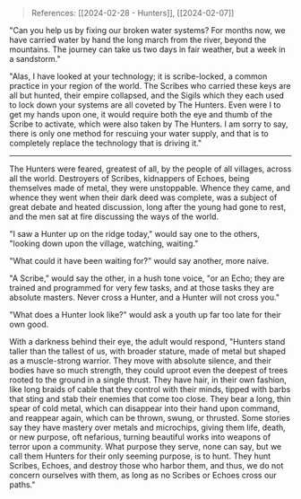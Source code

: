 > References: [[2024-02-28 - Hunters]], [[2024-02-07]]

"Can you help us by fixing our broken water systems? For months now, we have carried water by hand the long march from the river, beyond the mountains. The journey can take us two days in fair weather, but a week in a sandstorm."

"Alas, I have looked at your technology; it is scribe-locked, a common practice in your region of the world. The Scribes who carried these keys are all but hunted, their empire collapsed, and the Sigils which they each used to lock down your systems are all coveted by The Hunters. Even were I to get my hands upon one, it would require both the eye and thumb of the Scribe to activate, which were also taken by The Hunters. I am sorry to say, there is only one method for rescuing your water supply, and that is to completely replace the technology that is driving it."

---

The Hunters were feared, greatest of all, by the people of all villages, across all the world. Destroyers of Scribes, kidnappers of Echoes, being themselves made of metal, they were unstoppable. Whence they came, and whence they went when their dark deed was complete, was a subject of great debate and heated discussion, long after the young had gone to rest, and the men sat at fire discussing the ways of the world. 

"I saw a Hunter up on the ridge today," would say one to the others, "looking down upon the village, watching, waiting."

"What could it have been waiting for?" would say another, more naive.

"A Scribe," would say the other, in a hush tone voice, "or an Echo; they are trained and programmed for very few tasks, and at those tasks they are absolute masters. Never cross a Hunter, and a Hunter will not cross you."

"What does a Hunter look like?" would ask a youth up far too late for their own good.

With a darkness behind their eye, the adult would respond, "Hunters stand taller than the tallest of us, with broader stature, made of metal but shaped as a muscle-strong warrior. They move with absolute silence, and their bodies have so much strength, they could uproot even the deepest of trees rooted to the ground in a single thrust. They have hair, in their own fashion, like long braids of cable that they control with their minds, tipped with barbs that sting and stab their enemies that come too close. They bear a long, thin spear of cold metal, which can disappear into their hand upon command, and reappear again, which can be thrown, swung, or thrusted. Some stories say they have mastery over metals and microchips, giving them life, death, or new purpose, oft nefarious, turning beautiful works into weapons of terror upon a community. What purpose they serve, none can say, but we call them Hunters for their only seeming purpose, is to hunt. They hunt Scribes, Echoes, and destroy those who harbor them, and thus, we do not concern ourselves with them, as long as no Scribes or Echoes cross our paths."
